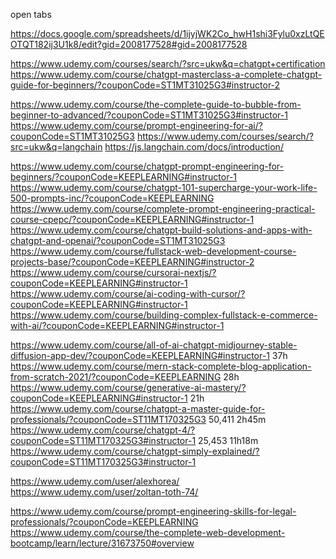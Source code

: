 open tabs

https://docs.google.com/spreadsheets/d/1ijyjWK2Co_hwH1shi3Fylu0xzLtQEOTQT182ij3U1k8/edit?gid=2008177528#gid=2008177528

https://www.udemy.com/courses/search/?src=ukw&q=chatgpt+certification
https://www.udemy.com/course/chatgpt-masterclass-a-complete-chatgpt-guide-for-beginners/?couponCode=ST1MT31025G3#instructor-2

https://www.udemy.com/course/the-complete-guide-to-bubble-from-beginner-to-advanced/?couponCode=ST1MT31025G3#instructor-1
https://www.udemy.com/course/prompt-engineering-for-ai/?couponCode=ST1MT31025G3
https://www.udemy.com/courses/search/?src=ukw&q=langchain
https://js.langchain.com/docs/introduction/

https://www.udemy.com/course/chatgpt-prompt-engineering-for-beginners/?couponCode=KEEPLEARNING#instructor-1
https://www.udemy.com/course/chatgpt-101-supercharge-your-work-life-500-prompts-inc/?couponCode=KEEPLEARNING
https://www.udemy.com/course/complete-prompt-engineering-practical-course-cpepc/?couponCode=KEEPLEARNING#instructor-1
https://www.udemy.com/course/chatgpt-build-solutions-and-apps-with-chatgpt-and-openai/?couponCode=ST1MT31025G3
https://www.udemy.com/course/fullstack-web-development-course-projects-base/?couponCode=KEEPLEARNING#instructor-2
https://www.udemy.com/course/cursorai-nextjs/?couponCode=KEEPLEARNING#instructor-1
https://www.udemy.com/course/ai-coding-with-cursor/?couponCode=KEEPLEARNING#instructor-1
https://www.udemy.com/course/building-complex-fullstack-e-commerce-with-ai/?couponCode=KEEPLEARNING#instructor-1

https://www.udemy.com/course/all-of-ai-chatgpt-midjourney-stable-diffusion-app-dev/?couponCode=KEEPLEARNING#instructor-1
37h
https://www.udemy.com/course/mern-stack-complete-blog-application-from-scratch-2021/?couponCode=KEEPLEARNING
28h
https://www.udemy.com/course/generative-ai-mastery/?couponCode=KEEPLEARNING#instructor-1
21h
https://www.udemy.com/course/chatgpt-a-master-guide-for-professionals/?couponCode=ST11MT170325G3
50,411 2h45m
https://www.udemy.com/course/chatgpt-4/?couponCode=ST11MT170325G3#instructor-1
25,453 11h18m
https://www.udemy.com/course/chatgpt-simply-explained/?couponCode=ST11MT170325G3#instructor-1


https://www.udemy.com/user/alexhorea/
https://www.udemy.com/user/zoltan-toth-74/


https://www.udemy.com/course/prompt-engineering-skills-for-legal-professionals/?couponCode=KEEPLEARNING
https://www.udemy.com/course/the-complete-web-development-bootcamp/learn/lecture/31673750#overview
